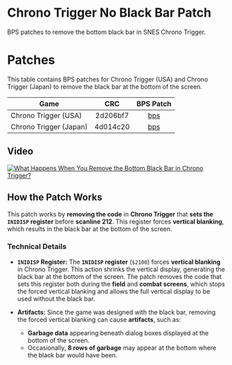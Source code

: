 # Chrono Trigger No Black Bar Patch
BPS patches to remove the bottom black bar in SNES Chrono Trigger.

# Patches
This table contains BPS patches for Chrono Trigger (USA) and Chrono Trigger (Japan) to remove the black bar at the bottom of the screen.

| Game                          | CRC      | BPS Patch                                                 |
|-------------------------------|:--------:|:---------------------------------------------------------:|
| Chrono Trigger (USA)           | 2d206bf7 | [bps](Chrono%20Trigger%20(USA).No%20Black%20Bar.bps)      |
| Chrono Trigger (Japan)         | 4d014c20 | [bps](Chrono%20Trigger%20(Japan).No%20Black%20Bar.bps)    |

## Video

[![
What Happens When You Remove the Bottom Black Bar in Chrono Trigger?](https://img.youtube.com/vi/PI3wsDg4YwQ/0.jpg)](https://www.youtube.com/watch?v=PI3wsDg4YwQ)

## How the Patch Works

This patch works by **removing the code** in **Chrono Trigger** that **sets the `INIDISP` register** before **scanline 212**. This register forces **vertical blanking**, which results in the black bar at the bottom of the screen.

### Technical Details

- **`INIDISP` Register:**
  The **`INIDISP` register** (`$2100`) forces **vertical blanking** in Chrono Trigger. This action shrinks the vertical display, generating the black bar at the bottom of the screen. The patch removes the code that sets this register both during the **field** and **combat screens**, which stops the forced vertical blanking and allows the full vertical display to be used without the black bar.

- **Artifacts:**
  Since the game was designed with the black bar, removing the forced vertical blanking can cause **artifacts**, such as:
  - **Garbage data** appearing beneath dialog boxes displayed at the bottom of the screen.
  - Occasionally, **8 rows of garbage** may appear at the bottom where the black bar would have been.
